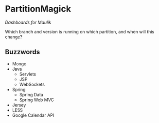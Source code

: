 PartitionMagick
===============

*Dashboards for Maulik*

Which branch and version is running on which partition, and when will this change?

## Buzzwords

* Mongo
* Java
	* Servlets
	* JSP
	* WebSockets
* Spring
	* Spring Data
	* Spring Web MVC
* Jersey
* LESS
* Google Calendar API
